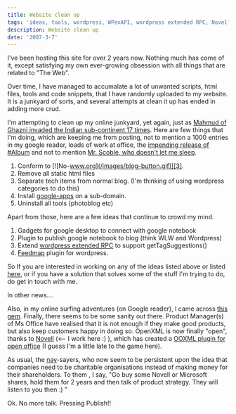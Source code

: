 ```yaml
---
title: Website clean up
tags: 'ideas, tools, wordpress, WPexAPI, wordpress extended RPC, Novell, ODF, OpenXML'
description: Website clean up
date: '2007-3-7'
---
```


I've been hosting this site for over 2 years now. Nothing much has come of it, except satisfying my own ever-growing obsession with all things that are related to "The Web".

Over time, I have managed to accumalate a lot of unwanted scripts, html files, tools and code snippets, that I have randomly uploaded to my website. It is a junkyard of sorts, and several attempts at clean it up has ended in adding more crud.

I'm attempting to clean up my online junkyard, yet again, just as [Mahmud of Ghazni invaded the Indian sub-continent 17 times][0]. Here are few things that I'm doing, which are keeping me from posting, not to mention a 1000 entries in my google reader, loads of work at office, the [impending release of \#Album][1] and not to mention [Mr. Scoble, who doesn't let me sleep][2].

1. Conform to [![No-www.org](/images/blog-button.gif)][3].
2. Remove all static html files
3. Separate tech items from normal blog. (I'm thinking of using wordpress categories to do this)
4. Install [google-apps][4] on a sub-domain.
5. Uninstall all tools (photoblog etc)

Apart from those, here are a few ideas that continue to crowd my mind.

1. Gadgets for google desktop to connect with google notebook
2. Plugin to publish google notebook to blog (think WLW and Wordpress)
3. Extend [wordpress extended RPC][5] to support getTagSuggestions()
4. [Feedmap][6] plugin for wordpress.

So If you are interested in working on any of the ideas listed above or listed [here][7], or if you have a solution that solves some of the stuff I'm trying to do, do get in touch with me.

In other news....

Also, in my online surfing adventures (on Google reader), I came across [this gem][8]. Finally, there seems to be some sanity out there. Product Manager(s) of Ms Office have realised that it is not enough if they make good products, but also keep customers happy in doing so. OpenXML is now finally "open", thanks to [Novell][9] (<-- I work here :) ), which has created a [OOXML plugin for open office][10] (I guess I'm a little late to the game here).

As usual, the [nay][11]-sayers, who now seem to be persistent upon the idea that companies need to be charitable organisations instead of making money for their shareholders. To them , I say, "Go buy some Novell or Microsoft shares, hold them for 2 years and then talk of product strategy. They will listen to you then :) "

Ok. No more talk. Pressing Publish!!



[0]: http://www.sscnet.ucla.edu/southasia/History/Mughals/mahmud_mughals.html
[1]: http://shvelmur.com/wpress/sharpalbum/
[2]: http://www.google.com/reader/shared/14480565058256660224
[3]: http://no-www.org
[4]: http://www.google.com/a/
[5]: http://shvelmur.com/wpress/projects/wpexapi/
[6]: http://www.feedmap.net/
[7]: http://shvelmur.com/wpress/2007/01/30/plugin-ideas-for-windows-live-writer/
[8]: http://bink.nu/Article9664.bink
[9]: http://novell.com
[10]: http://odf-converter.sourceforge.net/
[11]: http://boycottnovell.com/category/open-xml/
